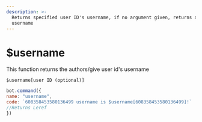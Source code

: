 ```yaml
---
description: >-
  Returns specified user ID's username, if no argument given, returns author's
  username
---
```


# $username

This function returns the authors/give user id's username

```
$username[user ID (optional)]
```

```javascript
bot.command({
name: "username",
code: `608358453580136499 username is $username[608358453580136499]!`
//Returns Leref
})
```
